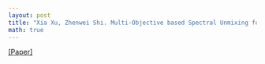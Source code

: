 ```yaml
---
layout: post
title: "Xia Xu, Zhenwei Shi. Multi-Objective based Spectral Unmixing for Hyperspectral Images. ISPRS Journal of Photogrammetry and Remote Sensing, 124: 54-69, 2017."
math: true
---
```

[[Paper]](https://doi.org/10.1016/j.isprsjprs.2016.12.010) 
